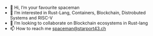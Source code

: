 - 👋 Hi, I’m your favourite spaceman
- 👀 I’m interested in Rust-Lang, Containers, Blockchain, Distrobuted Systems and RISC-V
- 💞️ I’m looking to collaborate on Blockchain ecosystems in Rust-lang
- 📫 How to reach me <spaceman@starport43.ch>

<!---
starport43/starport43 is a ✨ special ✨ repository because its `README.md` (this file) appears on your GitHub profile.
You can click the Preview link to take a look at your changes.
--->
